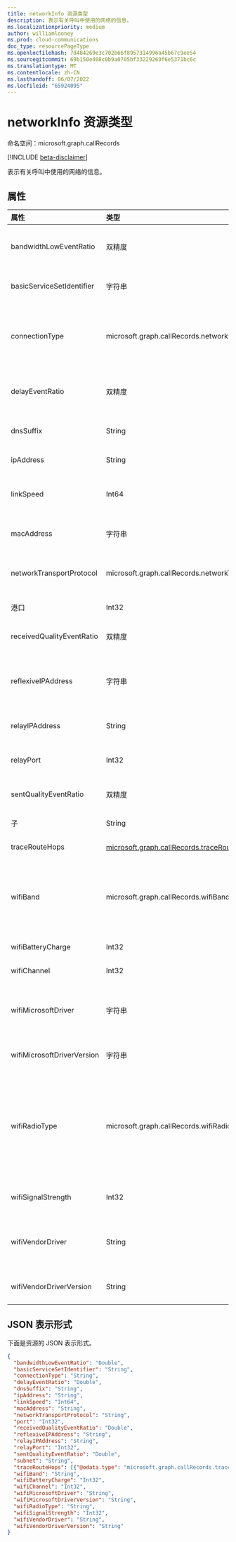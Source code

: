 ```yaml
---
title: networkInfo 资源类型
description: 表示有关呼叫中使用的网络的信息。
ms.localizationpriority: medium
author: williamlooney
ms.prod: cloud-communications
doc_type: resourcePageType
ms.openlocfilehash: 7d484269e3c702b66f8957314996a45b67c9ee54
ms.sourcegitcommit: 69b150e408c0b9a0705bf33229269f6e5371bc6c
ms.translationtype: MT
ms.contentlocale: zh-CN
ms.lasthandoff: 06/07/2022
ms.locfileid: "65924095"
---
```

# <a name="networkinfo-resource-type"></a>networkInfo 资源类型

命名空间：microsoft.graph.callRecords

[!INCLUDE [beta-disclaimer](../../includes/beta-disclaimer.md)]

表示有关呼叫中使用的网络的信息。

## <a name="properties"></a>属性

| 属性     | 类型        | 说明 |
|:-------------|:------------|:------------|
|bandwidthLowEventRatio|双精度|媒体终结点检测到可用带宽或带宽策略的通话的分数足够低，导致发送的音频质量差。|
|basicServiceSetIdentifier|字符串|用于连接到网络的媒体终结点的无线 LAN 基本服务集标识符。|
|connectionType|microsoft.graph.callRecords.networkConnectionType|媒体终结点使用的网络类型。 可取值为：`unknown`、`wired`、`wifi`、`mobile`、`tunnel`、`unknownFutureValue`。|
|delayEventRatio|双精度|媒体终结点检测到的网络延迟的通话比例很小，足以影响进行实时双向通信的能力。|
|dnsSuffix|String|与媒体终结点的网络适配器关联的 DNS 后缀。|
|ipAddress|String|媒体终结点的 IP 地址。|
|linkSpeed|Int64|由媒体终结点使用的网络适配器报告的每秒链接速度（以位为单位）。|
|macAddress|字符串|媒体访问控制 (MAC) 媒体终结点网络设备的地址。|
|networkTransportProtocol|microsoft.graph.callRecords.networkTransportProtocol|用于传输流的网络协议。 可能的值是：`unknown`、`udp`、`tcp`、`unknownFutureValue`。|
|港口|Int32|媒体终结点使用的网络端口号。|
|receivedQualityEventRatio|双精度|媒体终结点检测到网络导致接收的音频质量差的通话的分数。|
|reflexiveIPAddress|字符串|媒体中继服务器看到的媒体终结点的 IP 地址。 这通常是与终结点关联的公共 Internet IP 地址。|
|relayIPAddress|String|由媒体终结点分配的媒体中继服务器的 IP 地址。|
|relayPort|Int32|媒体终结点在媒体中继服务器上分配的网络端口号。|
|sentQualityEventRatio|双精度|媒体终结点检测到网络导致发送的音频质量差的通话的分数。|
|子|String|媒体终结点用于媒体流的子网。|
|traceRouteHops|[microsoft.graph.callRecords.traceRouteHop](callrecords-traceroutehop.md) 集合|为此媒体流收集的网络跟踪路由跃点列表。|
|wifiBand|microsoft.graph.callRecords.wifiBand|媒体终结点使用的 WiFi 带。 可取值为：`unknown`、`frequency24GHz`、`frequency50GHz`、`frequency60GHz`、`unknownFutureValue`。|
|wifiBatteryCharge|Int32|媒体终结点报告的剩余电池电量估计百分比。|
|wifiChannel|Int32|媒体终结点使用的 WiFi 通道。|
|wifiMicrosoftDriver|字符串|媒体终结点使用的 Microsoft WiFi 驱动程序的名称。 值可以根据终结点使用的语言进行本地化。|
|wifiMicrosoftDriverVersion|字符串|媒体终结点使用的 Microsoft WiFi 驱动程序的版本。|
|wifiRadioType|microsoft.graph.callRecords.wifiRadioType|媒体终结点使用的 WiFi 无线电的类型。 可取值为：`unknown`、`wifi80211a`、`wifi80211b`、`wifi80211g`、`wifi80211n`、`wifi80211ac`、`wifi80211ax`、`unknownFutureValue`。|
|wifiSignalStrength|Int32|由媒体终结点报告的 WiFi 信号强度百分比。|
|wifiVendorDriver|String|媒体终结点使用的 WiFi 驱动程序的名称。 值可以根据终结点使用的语言进行本地化。|
|wifiVendorDriverVersion|String|媒体终结点使用的 WiFi 驱动程序的版本。|

## <a name="json-representation"></a>JSON 表示形式

下面是资源的 JSON 表示形式。

<!-- {
  "blockType": "resource",
  "optionalProperties": [

  ],
  "@odata.type": "microsoft.graph.callRecords.networkInfo",
  "baseType": null
}-->

```json
{
  "bandwidthLowEventRatio": "Double",
  "basicServiceSetIdentifier": "String",
  "connectionType": "String",
  "delayEventRatio": "Double",
  "dnsSuffix": "String",
  "ipAddress": "String",
  "linkSpeed": "Int64",
  "macAddress": "String",
  "networkTransportProtocol": "String",
  "port": "Int32",
  "receivedQualityEventRatio": "Double",
  "reflexiveIPAddress": "String",
  "relayIPAddress": "String",
  "relayPort": "Int32",
  "sentQualityEventRatio": "Double",
  "subnet": "String",
  "traceRouteHops": [{"@odata.type": "microsoft.graph.callRecords.traceRouteHop"}],
  "wifiBand": "String",
  "wifiBatteryCharge": "Int32",
  "wifiChannel": "Int32",
  "wifiMicrosoftDriver": "String",
  "wifiMicrosoftDriverVersion": "String",
  "wifiRadioType": "String",
  "wifiSignalStrength": "Int32",
  "wifiVendorDriver": "String",
  "wifiVendorDriverVersion": "String"
}
```

<!-- uuid: 16cd6b66-4b1a-43a1-adaf-3a886856ed98
2019-02-04 14:57:30 UTC -->
<!-- {
  "type": "#page.annotation",
  "description": "networkInfo resource",
  "keywords": "",
  "section": "documentation",
  "tocPath": ""
}-->

